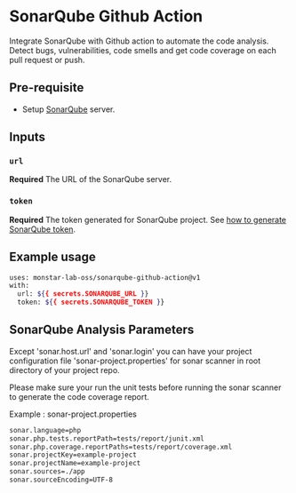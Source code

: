 # SonarQube Github Action
Integrate SonarQube with Github action to automate the code analysis. Detect bugs, vulnerabilities, code smells and get code coverage on each pull request or push.

## Pre-requisite
- Setup [SonarQube](https://docs.sonarqube.org/latest/setup/install-server/) server.

## Inputs

### `url`

**Required** The URL of the SonarQube server.

### `token`

**Required** The token generated for SonarQube project. See [how to generate SonarQube token](https://docs.sonarqube.org/latest/user-guide/user-token/).

## Example usage
```bash
uses: monstar-lab-oss/sonarqube-github-action@v1
with:
  url: ${{ secrets.SONARQUBE_URL }}
  token: ${{ secrets.SONARQUBE_TOKEN }}
```

## SonarQube Analysis Parameters
Except 'sonar.host.url' and 'sonar.login' you can have your project configuration file 'sonar-project.properties' for sonar scanner in root directory of your project repo.

Please make sure your run the unit tests before running the sonar scanner to generate the code coverage report.

Example : sonar-project.properties
```bash
sonar.language=php
sonar.php.tests.reportPath=tests/report/junit.xml
sonar.php.coverage.reportPaths=tests/report/coverage.xml
sonar.projectKey=example-project
sonar.projectName=example-project
sonar.sources=./app
sonar.sourceEncoding=UTF-8
```
